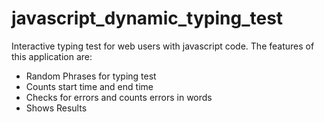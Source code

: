 # javascript_dynamic_typing_test
Interactive typing test for web users with javascript code. The features of this application are:
- Random Phrases for typing test
- Counts start time and end time
- Checks for errors and counts errors in words
- Shows Results
